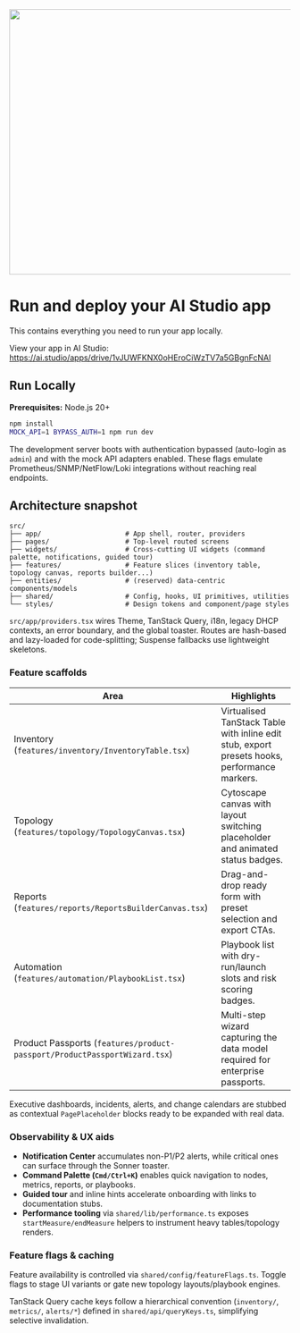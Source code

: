 <div align="center">
<img width="1200" height="475" alt="GHBanner" src="https://github.com/user-attachments/assets/0aa67016-6eaf-458a-adb2-6e31a0763ed6" />
</div>

# Run and deploy your AI Studio app

This contains everything you need to run your app locally.

View your app in AI Studio: https://ai.studio/apps/drive/1vJUWFKNX0oHEroCiWzTV7a5GBgnFcNAl

## Run Locally

**Prerequisites:** Node.js 20+

```bash
npm install
MOCK_API=1 BYPASS_AUTH=1 npm run dev
```

The development server boots with authentication bypassed (auto-login as `admin`) and with the mock API adapters enabled. These flags emulate Prometheus/SNMP/NetFlow/Loki integrations without reaching real endpoints.

## Architecture snapshot

```
src/
├── app/                     # App shell, router, providers
├── pages/                   # Top-level routed screens
├── widgets/                 # Cross-cutting UI widgets (command palette, notifications, guided tour)
├── features/                # Feature slices (inventory table, topology canvas, reports builder...)
├── entities/                # (reserved) data-centric components/models
├── shared/                  # Config, hooks, UI primitives, utilities
└── styles/                  # Design tokens and component/page styles
```

`src/app/providers.tsx` wires Theme, TanStack Query, i18n, legacy DHCP contexts, an error boundary, and the global toaster. Routes are hash-based and lazy-loaded for code-splitting; Suspense fallbacks use lightweight skeletons.

### Feature scaffolds

| Area | Highlights |
| --- | --- |
| Inventory (`features/inventory/InventoryTable.tsx`) | Virtualised TanStack Table with inline edit stub, export presets hooks, performance markers. |
| Topology (`features/topology/TopologyCanvas.tsx`) | Cytoscape canvas with layout switching placeholder and animated status badges. |
| Reports (`features/reports/ReportsBuilderCanvas.tsx`) | Drag-and-drop ready form with preset selection and export CTAs. |
| Automation (`features/automation/PlaybookList.tsx`) | Playbook list with dry-run/launch slots and risk scoring badges. |
| Product Passports (`features/product-passport/ProductPassportWizard.tsx`) | Multi-step wizard capturing the data model required for enterprise passports. |

Executive dashboards, incidents, alerts, and change calendars are stubbed as contextual `PagePlaceholder` blocks ready to be expanded with real data.

### Observability & UX aids

* **Notification Center** accumulates non-P1/P2 alerts, while critical ones can surface through the Sonner toaster.
* **Command Palette (`Cmd/Ctrl+K`)** enables quick navigation to nodes, metrics, reports, or playbooks.
* **Guided tour** and inline hints accelerate onboarding with links to documentation stubs.
* **Performance tooling** via `shared/lib/performance.ts` exposes `startMeasure/endMeasure` helpers to instrument heavy tables/topology renders.

### Feature flags & caching

Feature availability is controlled via `shared/config/featureFlags.ts`. Toggle flags to stage UI variants or gate new topology layouts/playbook engines.

TanStack Query cache keys follow a hierarchical convention (`inventory/`, `metrics/`, `alerts/*`) defined in `shared/api/queryKeys.ts`, simplifying selective invalidation.
